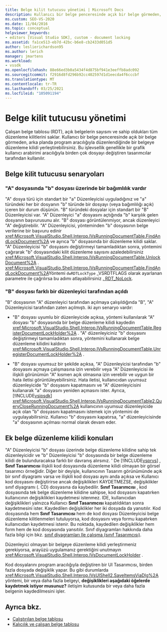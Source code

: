 ```yaml
---
title: Belge kilit tutucusu yönetimi | Microsoft Docs
description: Kullanıcı bir belge penceresinde açık bir belge görmeden, çalışan belge tablosundaki bir belgeye düzenleme kilidi yerleştirmeyi öğrenin.
ms.custom: SEO-VS-2020
ms.date: 11/04/2016
ms.topic: conceptual
helpviewer_keywords:
- editors [Visual Studio SDK], custom - document locking
ms.assetid: fa1ce513-eb7d-42bc-b6e8-cb2433d051d5
author: leslierichardson95
ms.author: lerich
manager: jmartens
ms.workload:
- vssdk
ms.openlocfilehash: 88e66ed3b0a5434f4d875bf941e3eeffb8adc092
ms.sourcegitcommit: f2916d8fd296b92cc402597d1d1eecda4f6cccbf
ms.translationtype: MT
ms.contentlocale: tr-TR
ms.lasthandoff: 03/25/2021
ms.locfileid: "105091194"
---
```

# <a name="document-lock-holder-management"></a>Belge kilit tutucusu yönetimi

Çalışan belge tablosu (RDT), açık belgelerin sayısını ve sahip oldukları tüm düzenleme kilitlerini saklar. Kullanıcı bir belge penceresinde açık bir belge görmeden, arka planda program aracılığıyla düzenlendiğinde bir belgeye düzenleme kilidi yerleştirebilirsiniz. Bu işlevsellik genellikle bir grafik kullanıcı arabirimi aracılığıyla birden çok dosyayı değiştiren tasarımcılar tarafından kullanılır.

## <a name="document-lock-holder-scenarios"></a>Belge kilit tutucusu senaryoları

### <a name="file-a-has-a-dependence-on-file-b"></a>"A" dosyasında "b" dosyası üzerinde bir bağımlılık vardır

"A" dosya türü için standart bir "a" Düzenleyicisi uyguladığınız ve "a" türündeki her bir dosyanın "b" türünde bir dosyayı (veya bağımlılığı açık) içeren bir durum düşünün. "B" türündeki dosyalar için standart bir "B" Düzenleyicisi var. "A" Düzenleyici "a" dosyasını açtığında "b" karşılık gelen dosyanın başvurusunu alır. "B" dosyası görüntülenmiyor, ancak düzenleyici "A" değiştirebilir. "A" Düzenleyicisi, yönteminden "b" dosyasının belge verilerine bir başvuru edinir <xref:Microsoft.VisualStudio.Shell.Interop.IVsRunningDocumentTable.FindAndLockDocument%2A> ve ayrıca "b" dosyasında bir düzenleme kilidi saklar. "A" Düzenleyicisi "b" dosyasını değiştirmeyi tamamladıktan sonra, yöntemini çağırarak "b" dosyasındaki kilit düzenleme sayısını azaledebilirsiniz <xref:Microsoft.VisualStudio.Shell.Interop.IVsRunningDocumentTable.UnlockDocument%2A> . <xref:Microsoft.VisualStudio.Shell.Interop.IVsRunningDocumentTable.FindAndLockDocument%2A>Yöntemi `dwRDTLockType` _VSRDTFLAGS olarak ayarlanan parametre ile çağrılırsa bu adımı atlayabilirsiniz [. RDT_NoLock](<xref:Microsoft.VisualStudio.Shell.Interop._VSRDTFLAGS.RDT_NoLock>).

### <a name="file-b-is-opened-by-a-different-editor"></a>"B" dosyası farklı bir düzenleyici tarafından açıldı

"B" dosyasının "A" düzenleyici tarafından açılmaya çalışıldığında "B", "A" Düzenleyicisi tarafından zaten açılmıştı. iki ayrı senaryo vardır:

- "B" dosyası uyumlu bir düzenleyicide açıksa, yöntemi kullanılarak "A" dosyası "b" dosyasında bir belge düzenleme kilidi kaydedin <xref:Microsoft.VisualStudio.Shell.Interop.IVsRunningDocumentTable.RegisterDocumentLockHolder%2A> . "A" düzenleyiciniz "b" dosyasını değiştirmeyi tamamladıktan sonra, yöntemini kullanarak belge düzenleme kilidini kaldırın <xref:Microsoft.VisualStudio.Shell.Interop.IVsRunningDocumentTable.UnregisterDocumentLockHolder%2A> .

- "B" dosyası uyumsuz bir şekilde açıksa, "A" Düzenleyicisi tarafından "b" dosyasını açmaya çalışmasına izin verebilir veya "A" Düzenleyicisi ile ilişkili görünümün "A" kısmen açık olmasına izin verebilir ve uygun bir hata iletisi görüntüleyebilirsiniz. Hata iletisi, kullanıcıdan uyumsuz düzenleyicide "b" dosyasını kapatmasını ve "A" düzenleyicisini kullanarak "a" dosyasını yeniden açmasını ister. Ayrıca, [!INCLUDE[vsipsdk](../extensibility/includes/vsipsdk_md.md)] <xref:Microsoft.VisualStudio.Shell.Interop.IVsRunningDocumentTable2.QueryCloseRunningDocument%2A> kullanıcının uyumsuz düzenleyicide açık olan "b" dosyasını kapatmasını istemek için yöntemini de uygulayabilirsiniz. Kullanıcı "b" dosyasını kapatırsa, "a" düzenleyicisinde "a" dosyasının açılması normal olarak devam eder.

## <a name="additional-document-edit-lock-considerations"></a>Ek belge düzenleme kilidi konuları

"A" Düzenleyicisi "b" dosyası üzerinde belge düzenleme kilidine sahip tek düzenleyicidir ve "b" Düzenleyicisi "b" dosyasında bir belge düzenleme kilidi de bulunduracaksa farklı bir davranış alırsınız. ' De [!INCLUDE[vsprvs](../code-quality/includes/vsprvs_md.md)] , **Sınıf Tasarımcısı** ilişkili kod dosyasında düzenleme kilidi olmayan bir görsel tasarımcı örneğidir. Diğer bir deyişle, kullanıcının Tasarım görünümünde açık bir sınıf diyagramı varsa ve ilişkili kod dosyası aynı anda açıksa ve Kullanıcı kod dosyasını değiştirirse ancak değişiklikleri KAYDETMEZSE, değişiklikler sınıf diyagramı (. CD) dosyasına da kaybedilir. **Sınıf Tasarımcısı** , kod dosyasında tek belge düzenleme kilidine sahipse, kod dosyasını kapatırken kullanıcının değişiklikleri kaydetmesi istenmez. IDE, kullanıcıdan değişiklikleri yalnızca Kullanıcı **Sınıf Tasarımcısı** kapatıldıktan sonra kaydetmesini ister. Kaydedilen değişiklikler her iki dosyada da yansıtılır. Kod dosyasında hem **Sınıf Tasarımcısı** hem de kod dosyası Düzenleyicisi belge düzenleme kilitlenmeleri tutuluyorsa, kod dosyasını veya formu kapatırken kullanıcıdan kaydetmesi istenir. Bu noktada, kaydedilen değişiklikler hem form hem de kod dosyasında yansıtılır. Sınıf diyagramları hakkında daha fazla bilgi için bkz. [sınıf diyagramları Ile çalışma (sınıf Tasarımcısı)](../ide/class-designer/designing-and-viewing-classes-and-types.md).

Düzenleyici olmayan bir belgeye düzenleme kilidi yerleştirmeniz gerekiyorsa, arayüzü uygulamanız gerektiğini unutmayın <xref:Microsoft.VisualStudio.Shell.Interop.IVsDocumentLockHolder> .

Kod dosyalarını program aracılığıyla değiştiren bir UI Tasarımcısı, birden fazla dosyada değişiklik yapar. Bu gibi durumlarda <xref:Microsoft.VisualStudio.Shell.Interop.IVsUIShell2.SaveItemsViaDlg%2A> yöntemi, bir veya daha fazla belgeyi, **değişiklikleri aşağıdaki öğelerde kaydetmek istiyor musunuz?** iletişim kutusunda bir veya daha fazla belgenin kaydedilmesini işler.

## <a name="see-also"></a>Ayrıca bkz.

- [Çalıştırılan belge tablosu](../extensibility/internals/running-document-table.md)
- [Kalıcılık ve çalışan belge tablosu](../extensibility/internals/persistence-and-the-running-document-table.md)
